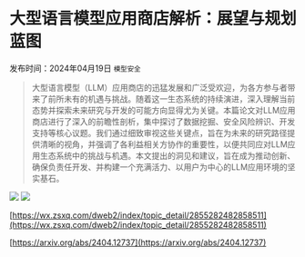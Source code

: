 # 大型语言模型应用商店解析：展望与规划蓝图
发布时间：2024年04月19日
`模型安全`
> 大型语言模型（LLM）应用商店的迅猛发展和广泛受欢迎，为各方参与者带来了前所未有的机遇与挑战。随着这一生态系统的持续演进，深入理解当前态势并探索未来研究与开发的可能方向显得尤为关键。本篇论文对LLM应用商店进行了深入的前瞻性剖析，集中探讨了数据挖掘、安全风险辨识、开发支持等核心议题。我们通过细致审视这些关键点，旨在为未来的研究路径提供清晰的视角，并强调了各利益相关方协作的重要性，以便共同应对LLM应用生态系统中的挑战与机遇。本文提出的洞见和建议，旨在成为推动创新、确保负责任开发、并构建一个充满活力、以用户为中心的LLM应用环境的坚实基石。

![](https://raw.githubusercontent.com/HuggingAGI/HuggingArxiv/main/paper_images/2404.12737/x1.png)
![](https://raw.githubusercontent.com/HuggingAGI/HuggingArxiv/main/paper_images/2404.12737/x2.png)

[https://wx.zsxq.com/dweb2/index/topic_detail/2855282482858511](https://wx.zsxq.com/dweb2/index/topic_detail/2855282482858511)

[https://arxiv.org/abs/2404.12737](https://arxiv.org/abs/2404.12737)